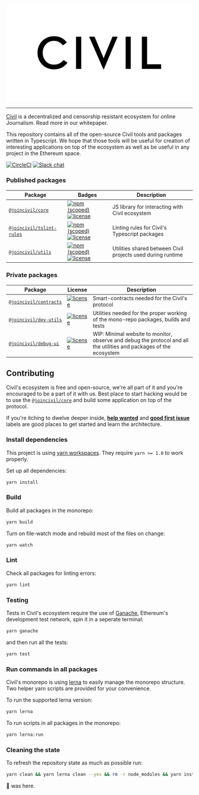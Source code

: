 ![Civil Logo](doc/civil_logo_white.png?raw=true)

---

[Civil](https://joincivil.com/) is a decentralized and censorship resistant ecosystem for online Journalism. Read more in our whitepaper.

This repository contains all of the open-source Civil tools and packages written in Typescript.
We hope that those tools will be useful for creation of interesting applications on top of the ecosystem as well as be useful in any project in the Ethereum space.

[![CircleCI](https://img.shields.io/circleci/project/github/joincivil/Civil.svg)](https://circleci.com/gh/joincivil/Civil)
[![Slack chat](https://img.shields.io/badge/chat-slack-e6186d.svg)](https://civil-slack-signup.herokuapp.com/)

### Published packages

| Package                                             | Badges                                                                                                                                                                                                                                       | Description                                                 |
| --------------------------------------------------- | -------------------------------------------------------------------------------------------------------------------------------------------------------------------------------------------------------------------------------------------- | ----------------------------------------------------------- |
| [`@joincivil/core`][core-url]                       | [![npm (scoped)](https://img.shields.io/npm/v/@joincivil/core.svg)](https://www.npmjs.com/package/@joincivil/core)[![license](https://img.shields.io/badge/license-LGPL%20v2.1-green.svg)](/packages/core/LICENSE)                           | JS library for interacting with Civil ecosystem             |
| [`@joincivil/tslint-rules`](/packages/tslint-rules) | [![npm (scoped)](https://img.shields.io/npm/v/@joincivil/tslint-rules.svg)](https://www.npmjs.com/package/@joincivil/tslint-rules)[![license](https://img.shields.io/badge/license-Apache%20v2.0-green.svg)](/packages/tslint-rules/LICENSE) | Linting rules for Civil's Typescript packages               |
| [`@joincivil/utils`](/packages/utils)               | [![npm (scoped)](https://img.shields.io/npm/v/@joincivil/utils.svg)](https://www.npmjs.com/package/@joincivil/utils)[![license](https://img.shields.io/badge/license-Apache%20v2.0-green.svg)](/packages/utils/LICENSE)                      | Utilities shared between Civil projects used during runtime |

### Private packages

| Package                                       | License                                                                                                 | Description                                                                                                         |
| --------------------------------------------- | ------------------------------------------------------------------------------------------------------- | ------------------------------------------------------------------------------------------------------------------- |
| [`@joincivil/contracts`](/packages/contracts) | [![license](https://img.shields.io/badge/license-LGPL%20v2.1-green.svg)](/packages/contracts/LICENSE)   | Smart-contracts needed for the Civil's protocol                                                                     |
| [`@joincivil/dev-utils`](/packages/dev-utils) | [![license](https://img.shields.io/badge/license-Apache%20v2.0-green.svg)](/packages/dev-utils/LICENSE) | Utilities needed for the proper working of the mono-repo packages, builds and tests                                 |
| [`@joincivil/debug-ui`](/packages/debug-ui)   | [![license](https://img.shields.io/badge/license-Apache%20v2.0-green.svg)](/packages/debug-ui/LICENSE)  | WIP: Minimal website to monitor, observe and debug the protocol and all the utilities and packages of the ecosystem |

## Contributing

Civil's ecosystem is free and open-source, we're all part of it and you're encouraged to be a part of it with us.
Best place to start hacking would be to use the [`@joincivil/core`][core-url] and build some application on top of the protocol.

If you're itching to dwelve deeper inside, [**help wanted**](https://github.com/joincivil/Civil/issues?q=is%3Aissue+is%3Aopen+label%3A%22help+wanted%22)
and [**good first issue**](https://github.com/joincivil/Civil/issues?q=is%3Aissue+is%3Aopen+label%3A%22good+first+issue%22) labels are good places to get started and learn the architecture.

### Install dependencies

This project is using [yarn workspaces](https://yarnpkg.com/lang/en/docs/workspaces/). They require `yarn >= 1.0` to work properly.

Set up all dependencies:

```bash
yarn install
```

### Build

Build all packages in the monorepo:

```bash
yarn build
```

Turn on file-watch mode and rebuild most of the files on change:

```bash
yarn watch
```

### Lint

Check all packages for linting errors:

```bash
yarn lint
```

### Testing

Tests in Civil's ecosystem require the use of [Ganache](https://github.com/trufflesuite/ganache-cli), Ethereum's development test network, spin it in a seperate terminal:

```bash
yarn ganache
```

and then run all the tests:

```bash
yarn test
```

### Run commands in all packages

Civil's monorepo is using [lerna](https://github.com/lerna/lerna) to easily manage the monorepo structure. Two helper yarn scripts are provided for your convenience.

To run the supported lerna version:

```bash
yarn lerna
```

To run scripts in all packages in the monorepo:

```bash
yarn lerna:run
```

### Cleaning the state

To refresh the repository state as much as possible run:

```bash
yarn clean && yarn lerna clean --yes && rm -r node_modules && yarn install
```




🐙 was here.

[core-url]: /packages/core
